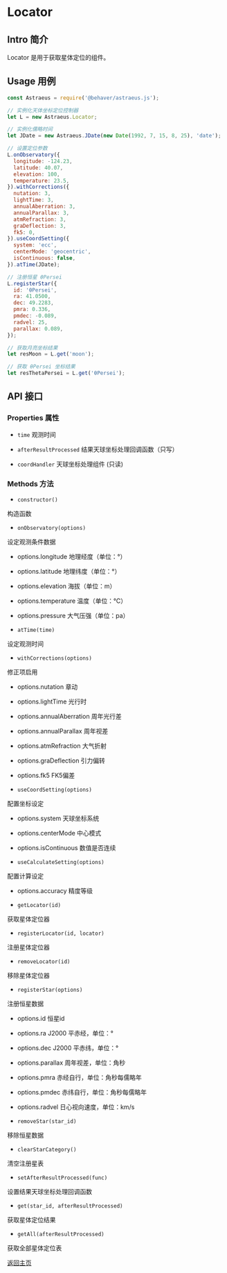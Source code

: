 # Locator

## Intro 简介

Locator 是用于获取星体定位的组件。

## Usage 用例

```js
const Astraeus = require('@behaver/astraeus.js');

// 实例化天体坐标定位控制器
let L = new Astraeus.Locator;

// 实例化儒略时间
let JDate = new Astraeus.JDate(new Date(1992, 7, 15, 8, 25), 'date');

// 设置定位参数
L.onObservatory({
  longitude: -124.23,
  latitude: 40.07,
  elevation: 100,
  temperature: 23.5,
}).withCorrections({
  nutation: 3,
  lightTime: 3,
  annualAberration: 3,
  annualParallax: 3,
  atmRefraction: 3,
  graDeflection: 3,
  fk5: 0,
}).useCoordSetting({
  system: 'ecc',
  centerMode: 'geocentric',
  isContinuous: false,
}).atTime(JDate);

// 注册恒星 θPersei
L.registerStar({
  id: 'θPersei',
  ra: 41.0500,
  dec: 49.2283,
  pmra: 0.336,
  pmdec: -0.089,
  radvel: 25,
  parallax: 0.089,
});

// 获取月亮坐标结果
let resMoon = L.get('moon');

// 获取 θPersei 坐标结果
let resThetaPersei = L.get('θPersei');
```

## API 接口

### Properties 属性

* `time` 观测时间

* `afterResultProcessed` 结果天球坐标处理回调函数（只写）

* `coordHandler` 天球坐标处理组件 (只读)

### Methods 方法

* `constructor()` 

构造函数

* `onObservatory(options)`

设定观测条件数据

  * options.longitude   地理经度（单位：°）
  * options.latitude    地理纬度（单位：°）
  * options.elevation   海拔（单位：m）
  * options.temperature 温度（单位：℃）
  * options.pressure    大气压强（单位：pa）

* `atTime(time)`

设定观测时间

* `withCorrections(options)`

修正项启用

  * options.nutation         章动
  * options.lightTime        光行时
  * options.annualAberration 周年光行差
  * options.annualParallax   周年视差
  * options.atmRefraction    大气折射
  * options.graDeflection    引力偏转
  * options.fk5              FK5偏差

* `useCoordSetting(options)`

配置坐标设定

  * options.system       天球坐标系统
  * options.centerMode   中心模式
  * options.isContinuous 数值是否连续

* `useCalculateSetting(options)`

配置计算设定

  * options.accuracy 精度等级

* `getLocator(id)`

获取星体定位器

* `registerLocator(id, locator)`

注册星体定位器

* `removeLocator(id)`

移除星体定位器

* `registerStar(options)`

注册恒星数据

  * options.id       恒星id
  * options.ra       J2000 平赤经，单位：°
  * options.dec      J2000 平赤纬，单位：°
  * options.parallax 周年视差，单位：角秒
  * options.pmra     赤经自行，单位：角秒每儒略年
  * options.pmdec    赤纬自行，单位：角秒每儒略年
  * options.radvel   日心视向速度，单位：km/s

* `removeStar(star_id)`

移除恒星数据

* `clearStarCategory()`

清空注册星表

* `setAfterResultProcessed(func)`

设置结果天球坐标处理回调函数

* `get(star_id, afterResultProcessed)`

获取星体定位结果

* `getAll(afterResultProcessed)`

获取全部星体定位表

[返回主页](../readme.md)
  